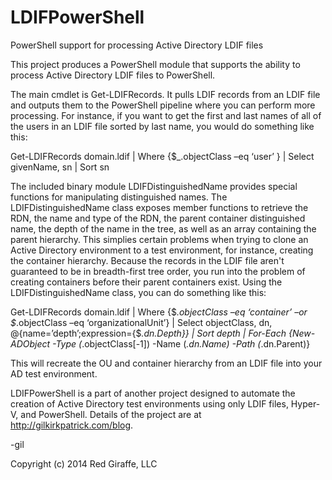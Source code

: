 LDIFPowerShell
==============

PowerShell support for processing Active Directory LDIF files

This project produces a PowerShell module that supports the ability to process Active Directory LDIF files to PowerShell.

The main cmdlet is Get-LDIFRecords. It pulls LDIF records from an LDIF file and outputs them to the PowerShell pipeline where
you can perform more processing. For instance, if you want to get the first and last names of all of the users in an
LDIF file sorted by last name, you would do something like this:

Get-LDIFRecords domain.ldif | Where {$_.objectClass –eq ‘user’ } | Select givenName, sn | Sort sn

The included binary module LDIFDistinguishedName provides special functions for manipulating distinguished names. The
LDIFDistinguishedName class exposes member functions to retrieve the RDN, the name and type of the RDN, the parent 
container distinguished name, the depth of the name in the tree, as well as an array containing the parent hierarchy. 
This simplies certain problems when trying to clone an Active Directory environment to a test environment, for instance, 
creating the container hierarchy. Because the records in the LDIF file aren't guaranteed to be in breadth-first tree order, 
you run into the problem of creating containers before their parent containers exist. Using the LDIFDistinguishedName class,
you can do something like this:

Get-LDIFRecords domain.ldif |
 Where {$_.objectClass –eq ‘container’ –or $_.objectClass –eq ‘organizationalUnit’} |
 Select objectClass, dn, @{name=’depth’;expression={$_.dn.Depth}} |
 Sort depth |
 For-Each {New-ADObject -Type $($_.objectClass[-1]) -Name $($_.dn.Name) -Path $($_.dn.Parent)}
 
This will recreate the OU and container hierarchy from an LDIF file into your AD test environment.

LDIFPowerShell is a part of another project designed to automate the creation of Active Directory test environments using
only LDIF files, Hyper-V, and PowerShell. Details of the project are at http://gilkirkpatrick.com/blog.

-gil

Copyright (c) 2014 Red Giraffe, LLC
